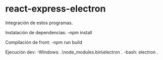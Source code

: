 # react-express-electron

Integración de estos programas.

Instalación de dependencias:
    -npm install

Compilación de front:
    -npm run build

Ejecución dev:
    -Windows: .\node_modules\.bin\electron .
    -bash: electron .

